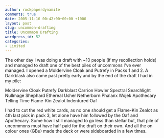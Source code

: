 ```yaml
---
author: rockpaperdynamite
comments: true
date: 2005-11-10 00:42:00+00:00 +1000
layout: post
slug: uncommon-drafting
title: Uncommon Drafting
wordpress_id: 52
categories:
- Limited
---
```


The other day I was doing a draft with ~10 people (if my recollection holds) and managed to draft one of the best piles of uncommons I've ever managed. I opened a Moldervine Cloak and Putrefy in Packs 1 and 2. A Darkblask also came past pretty early and by the end of the draft I had in my pile:

Moldervine Cloak
Putrefy
Darkblast
Carrion Howler
Spectral Searchlight
Nullmage Shephard
Ethereal Usher
Netherborn Phalanx
Wojek Apothecary
Telling Time
Flame-Kin Zealot
Indentured Oaf

I had to cut the red white cards, as no one should get a Flame-Kin Zealot as 4th last pick in pack 3, let alone have him followed by the Oaf and Apothecary.
Some how I still managed to go less than stellar but, that pile of uncommons must have half paid for the draft on their own. And all the on colour ones (GBu) made the deck or were sideboarded in a few times.
